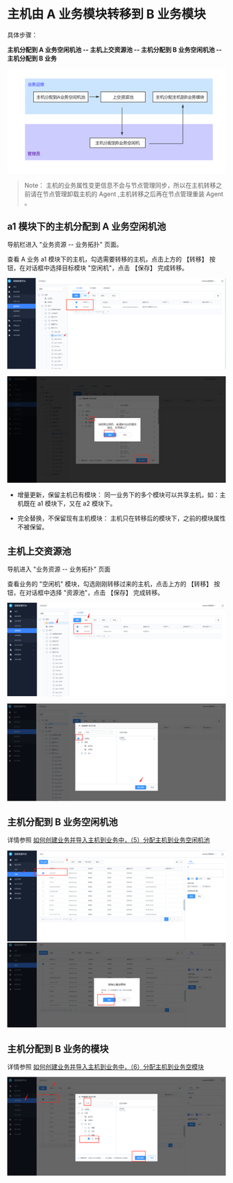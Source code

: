 # 主机由 A 业务模块转移到 B 业务模块

具体步骤：

**主机分配到 A 业务空闲机池 -- 主机上交资源池 -- 主机分配到 B 业务空闲机池 -- 主机分配到 B 业务**

![guide2](../assets/guide2.png)

> Note：
> 主机的业务属性变更信息不会与节点管理同步，所以在主机转移之前请在节点管理卸载主机的 Agent ,主机转移之后再在节点管理重装 Agent 。

## a1 模块下的主机分配到 A 业务空闲机池

导航栏进入 "业务资源 -- 业务拓扑" 页面。

查看 A 业务 a1 模块下的主机，勾选需要转移的主机，点击上方的 【转移】 按钮，在对话框中选择目标模块 "空闲机"，点击 【保存】 完成转移。

![61](../assets/61.png)

![60](../assets/60.png)

- 增量更新，保留主机已有模块：
  同一业务下的多个模块可以共享主机，如：主机既在 a1 模块下，又在 a2 模块下。

- 完全替换，不保留现有主机模块：
  主机只在转移后的模块下，之前的模块属性不被保留。

## 主机上交资源池

导航进入 "业务资源 -- 业务拓扑" 页面

查看业务的 "空闲机" 模块，勾选刚刚转移过来的主机，点击上方的 【转移】 按钮，在对话框中选择 "资源池"，点击 【保存】 完成转移。

![62](../assets/62.png)

![63](../assets/63.png)

## 主机分配到 B 业务空闲机池

详情参照 [如何创建业务并导入主机到业务中，（5）分配主机到业务空闲机池](5.1/配置平台/快速入门/case1.md)

![65](../assets/65.png)
![66](../assets/66.png)

## 主机分配到 B 业务的模块

详情参照 [如何创建业务并导入主机到业务中，（6）分配主机到业务空模块](5.1/配置平台/快速入门/case1.md)

![67](../assets/67.png)
